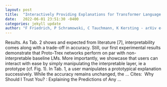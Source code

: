 ```yaml
---
layout: post
title:  "Interactively Providing Explanations for Transformer Language Models"
date:   2022-06-01 23:51:30 -0400
categories: jekyll update
author: "F Friedrich, P Schramowski, C Tauchmann, K Kersting - arXiv e-prints, 2021"
---
```

Results. As Tab. 2 shows and expected from literature [7], interpretability comes along with a trade-off in accuracy. Still, our first experimental results demonstrate that Proto-Trex networks perform on par with non-interpretable baseline LMs. More importantly, we showcase that users can interact with ease by simply manipulating the interpretable layer, ie a prototype (cf. Fig. 1). In Tab. 1, a user manipulates a prototypical explanation successively. While the accuracy remains unchanged, the … Cites: ‪  Why Should I Trust You? : Explaining the Predictions of Any …‬